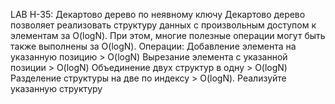 LAB H-35: Декартово дерево по неявному ключу
Декартово дерево позволяет реализовать структуру данных с произвольным доступом к элементам за
O(logN). При этом, многие полезные операции могут быть также выполнены за O(logN).
Операции:
Добавление элемента на указанную позицию > O(logN)
Вырезание элемента с указанной позиции > O(logN)
Объединение двух структур в одну > O(logN)
Разделение структуры на две по индексу > O(logN).
Реализуйте указанную структуру